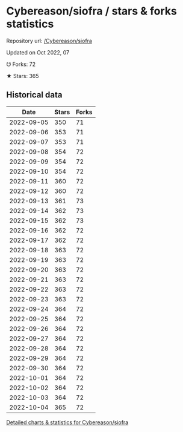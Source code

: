 # Cybereason/siofra / stars & forks statistics

Repository url: [/Cybereason/siofra](https://github.com/Cybereason/siofra)

Updated on Oct 2022, 07

☋ Forks: 72

★ Stars: 365

## Historical data
| Date | Stars | Forks |
|------|-------|-------|
| 2022-09-05 | 350 | 71 | 
| 2022-09-06 | 353 | 71 | 
| 2022-09-07 | 353 | 71 | 
| 2022-09-08 | 354 | 72 | 
| 2022-09-09 | 354 | 72 | 
| 2022-09-10 | 354 | 72 | 
| 2022-09-11 | 360 | 72 | 
| 2022-09-12 | 360 | 72 | 
| 2022-09-13 | 361 | 73 | 
| 2022-09-14 | 362 | 73 | 
| 2022-09-15 | 362 | 73 | 
| 2022-09-16 | 362 | 72 | 
| 2022-09-17 | 362 | 72 | 
| 2022-09-18 | 363 | 72 | 
| 2022-09-19 | 363 | 72 | 
| 2022-09-20 | 363 | 72 | 
| 2022-09-21 | 363 | 72 | 
| 2022-09-22 | 363 | 72 | 
| 2022-09-23 | 363 | 72 | 
| 2022-09-24 | 364 | 72 | 
| 2022-09-25 | 364 | 72 | 
| 2022-09-26 | 364 | 72 | 
| 2022-09-27 | 364 | 72 | 
| 2022-09-28 | 364 | 72 | 
| 2022-09-29 | 364 | 72 | 
| 2022-09-30 | 364 | 72 | 
| 2022-10-01 | 364 | 72 | 
| 2022-10-02 | 364 | 72 | 
| 2022-10-03 | 364 | 72 | 
| 2022-10-04 | 365 | 72 | 


[Detailed charts & statistics for Cybereason/siofra](https://reviewgithub.com/rep/Cybereason/siofra)
